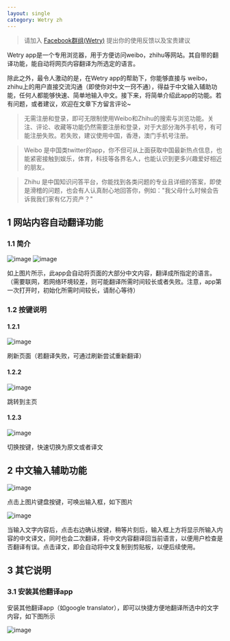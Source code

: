 ```yaml
---
layout: single
category: Wetry zh
---
```


>请加入 [Facebook群组(Wetry)](https://www.facebook.com/groups/170677295004176) 提出你的使用反馈以及宝贵建议

Wetry app是一个专用浏览器，用于方便访问weibo，zhihu等网站。其自带的翻译功能，能自动将网页内容翻译为所选定的语言。

除此之外，最令人激动的是，在Wetry app的帮助下，你能够直接与 weibo，zhihu上的用户直接交流沟通（即使你对中文一窍不通），得益于中文输入辅助功能，任何人都能够快速、简单地输入中文。接下来，将简单介绍此app的功能。若有问题，或者建议，欢迎在文章下方留言评论~

>无需注册和登录，即可无限制使用Weibo和Zhihu的搜索与浏览功能。关注、评论、收藏等功能仍然需要注册和登录，对于大部分海外手机号，有可能注册失败。若失败，建议使用中国，香港，澳门手机号注册。

>Weibo 是中国类twitter的app，你不但可从上面获取中国最新热点信息，也能紧密接触到娱乐，体育，科技等各界名人，也能认识到更多兴趣爱好相近的朋友。

>Zhihu 是中国知识问答平台，你能找到各类问题的专业且详细的答案，即使是滑稽的问题，也会有人认真耐心地回答你，例如："我父母什么时候会告诉我我们家有亿万资产？"

## 1 网站内容自动翻译功能
### 1.1 简介
![image](https://raw.githubusercontent.com/yyyooo/yyyooo.github.io/master/_posts/wetry/common/2021-06-23/11.jpg)
![image](https://raw.githubusercontent.com/yyyooo/yyyooo.github.io/master/_posts/wetry/common/2021-06-23/12.jpg)

如上图片所示，此app会自动将页面的大部分中文内容，翻译成所指定的语言。（需要联网，若网络环境较差，则可能翻译所需时间较长或者失败。注意，app第一次打开时，初始化所需时间较长，请耐心等待）
### 1.2 按键说明

#### 1.2.1 
![image](https://raw.githubusercontent.com/yyyooo/yyyooo.github.io/master/_posts/wetry/common/2021-06-23/19.png)

刷新页面（若翻译失败，可通过刷新尝试重新翻译）

#### 1.2.2 
![image](https://raw.githubusercontent.com/yyyooo/yyyooo.github.io/master/_posts/wetry/common/2021-06-23/18.png)

跳转到主页

#### 1.2.3 
![image](https://raw.githubusercontent.com/yyyooo/yyyooo.github.io/master/_posts/wetry/common/2021-06-23/17.png)

切换按键，快速切换为原文或者译文

## 2 中文输入辅助功能
![image](https://raw.githubusercontent.com/yyyooo/yyyooo.github.io/master/_posts/wetry/common/2021-06-23/20.png)

点击上图片键盘按键，可唤出输入框，如下图片

![image](https://raw.githubusercontent.com/yyyooo/yyyooo.github.io/master/_posts/wetry/common/2021-06-23/9.jpg)

当输入文字内容后，点击右边确认按键，稍等片刻后，输入框上方将显示所输入内容的中文译文，同时也会二次翻译，将中文内容翻译回当前语言，以便用户检查是否翻译有误。点击译文，即会自动将中文复制到剪贴板，以便后续使用。

## 3 其它说明

### 3.1 安装其他翻译app 
安装其他翻译app（如google translator），即可以快捷方便地翻译所选中的文字内容，如下图所示

![image](https://raw.githubusercontent.com/yyyooo/yyyooo.github.io/master/_posts/wetry/common/2021-06-23/21.jpg)
